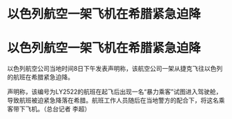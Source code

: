 # 以色列航空一架飞机在希腊紧急迫降

# 以色列航空一架飞机在希腊紧急迫降

以色列航空公司当地时间8日下午发表声明称，该航空公司一架从捷克飞往以色列的航班在希腊紧急迫降。

声明称，该编号为LY2522的航班在起飞后出现一名“暴力乘客”试图进入驾驶舱，导致航班被迫紧急降落在希腊。航班工作人员随后在当地警方的配合下，将这名乘客带下飞机。（总台记者
李超）

